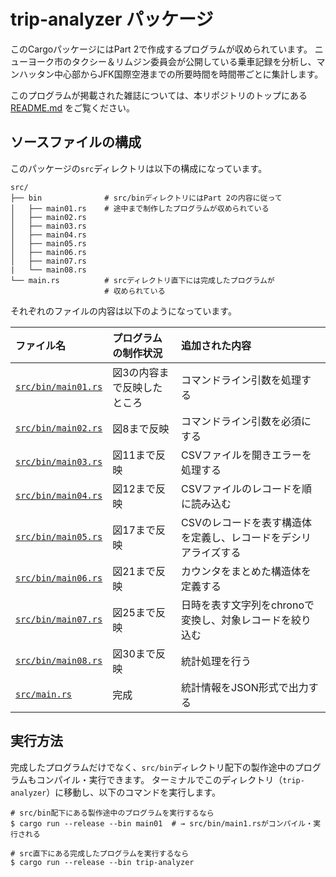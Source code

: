 # trip-analyzer パッケージ

このCargoパッケージにはPart 2で作成するプログラムが収められています。
ニューヨーク市のタクシー＆リムジン委員会が公開している乗車記録を分析し、マンハッタン中心部からJFK国際空港までの所要時間を時間帯ごとに集計します。

このプログラムが掲載された雑誌については、本リポジトリのトップにある [README.md][top] をご覧ください。

[top]: ../README.md

## ソースファイルの構成

このパッケージの`src`ディレクトリは以下の構成になっています。

```console
src/
├── bin              # src/binディレクトリにはPart 2の内容に従って
│   ├── main01.rs    # 途中まで制作したプログラムが収められている
│   ├── main02.rs
│   ├── main03.rs
│   ├── main04.rs
│   ├── main05.rs
│   ├── main06.rs
│   ├── main07.rs
|   └── main08.rs
└── main.rs          # srcディレクトリ直下には完成したプログラムが
                     # 収められている
```

それぞれのファイルの内容は以下のようになっています。

| ファイル名 | プログラムの制作状況 | 追加された内容 |
|:--|:--|:--|
| [`src/bin/main01.rs`][main01] | 図3の内容まで反映したところ | コマンドライン引数を処理する |
| [`src/bin/main02.rs`][main02] | 図8まで反映 | コマンドライン引数を必須にする |
| [`src/bin/main03.rs`][main03] | 図11まで反映 | CSVファイルを開きエラーを処理する |
| [`src/bin/main04.rs`][main04] | 図12まで反映 | CSVファイルのレコードを順に読み込む |
| [`src/bin/main05.rs`][main05] | 図17まで反映 | CSVのレコードを表す構造体を定義し、レコードをデシリアライズする |
| [`src/bin/main06.rs`][main06] | 図21まで反映 | カウンタをまとめた構造体を定義する |
| [`src/bin/main07.rs`][main07] | 図25まで反映 | 日時を表す文字列をchronoで変換し、対象レコードを絞り込む |
| [`src/bin/main08.rs`][main08] | 図30まで反映 | 統計処理を行う |
| [`src/main.rs`][main]         | 完成 | 統計情報をJSON形式で出力する |

[main01]: ./src/bin/main01.rs
[main02]: ./src/bin/main02.rs
[main03]: ./src/bin/main03.rs
[main04]: ./src/bin/main04.rs
[main05]: ./src/bin/main05.rs
[main06]: ./src/bin/main06.rs
[main07]: ./src/bin/main07.rs
[main08]: ./src/bin/main08.rs
[main]: ./src/main.rs

## 実行方法

完成したプログラムだけでなく、`src/bin`ディレクトリ配下の製作途中のプログラムもコンパイル・実行できます。
ターミナルでこのディレクトリ（`trip-analyzer`）に移動し、以下のコマンドを実行します。

```console
# src/bin配下にある製作途中のプログラムを実行するなら
$ cargo run --release --bin main01  # → src/bin/main1.rsがコンパイル・実行される

# src直下にある完成したプログラムを実行するなら
$ cargo run --release --bin trip-analyzer
```
